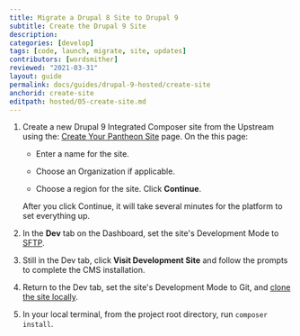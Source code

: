 ```yaml
---
title: Migrate a Drupal 8 Site to Drupal 9
subtitle: Create the Drupal 9 Site
description: 
categories: [develop]
tags: [code, launch, migrate, site, updates]
contributors: [wordsmither]
reviewed: "2021-03-31"
layout: guide
permalink: docs/guides/drupal-9-hosted/create-site
anchorid: create-site
editpath: hosted/05-create-site.md
---
```


1. Create a new Drupal 9 Integrated Composer site from the Upstream using the: [Create Your Pantheon Site](https://dashboard.pantheon.io/sites/create?upstream_id=897fdf15-992e-4fa1-beab-89e2b5027e03) page. On the this page:

   - Enter a name for the site.

   - Choose an Organization if applicable.

   - Choose a region for the site. Click **Continue**.

   After you click Continue, it will take several minutes for the platform to set everything up.

1. In the **<span class="glyphicons glyphicons-wrench"></span> Dev** tab on the Dashboard, set the site's Development Mode to [SFTP](/sftp#sftp-mode).

1. Still in the Dev tab, click **Visit Development Site** and follow the prompts to complete the CMS installation.

1. Return to the Dev tab, set the site's Development Mode to Git, and [clone the site locally](/local-development#get-the-code).

1. In your local terminal, from the project root directory, run `composer install`.

<Accordion title="If your existing site has modules incompatible with MariaDB 10.4" id="consider-confirm-mariadb">

<Partial file="drupal-9/drupal-9-mariadb-considerations.md" />

<Partial file="confirm-db-upgrade-workflow.md" />

</Accordion>